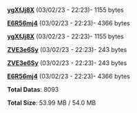 [**ygXfJj8X**](/data/ygXfJj8X.txt) (03/02/23 - 22:23)- 1155 bytes

[**E6R56mj4**](/data/E6R56mj4.txt) (03/02/23 - 22:23)- 4366 bytes

[**ygXfJj8X**](/data/ygXfJj8X.txt) (03/02/23 - 22:23)- 1155 bytes

[**ZVE3e6Sy**](/data/ZVE3e6Sy.txt) (03/02/23 - 22:23)- 243 bytes

[**ZVE3e6Sy**](/data/ZVE3e6Sy.txt) (03/02/23 - 22:23)- 243 bytes

[**E6R56mj4**](/data/E6R56mj4.txt) (03/02/23 - 22:23)- 4366 bytes

**Total Datas**: 8093

**Total Size**: 53.99 MB / 54.0 MB